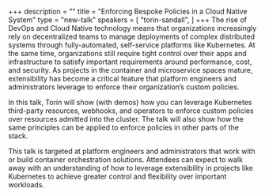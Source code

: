 +++
description = ""
title = "Enforcing Bespoke Policies in a Cloud Native System"
type = "new-talk"
speakers = [
        "torin-sandall",
]
+++
The rise of DevOps and Cloud Native technology means that organizations increasingly rely on decentralized teams to manage deployments of complex distributed systems through fully-automated, self-service platforms like Kubernetes. At the same time, organizations still require tight control over their apps and infrastructure to satisfy important requirements around performance, cost, and security. As projects in the container and microservice spaces mature, extensibility has become a critical feature that platform engineers and administrators leverage to enforce their organization’s custom policies.

In this talk, Torin will show (with demos) how you can leverage Kubernetes third-party resources, webhooks, and operators to enforce custom policies over resources admitted into the cluster. The talk will also show how the same principles can be applied to enforce policies in other parts of the stack.

This talk is targeted at platform engineers and administrators that work with or build container orchestration solutions. Attendees can expect to walk away with an understanding of how to leverage extensibility in projects like Kubernetes to achieve greater control and flexibility over important workloads.